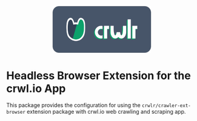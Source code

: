 <p align="center"><a href="https://www.crwlr.software" target="_blank"><img src="https://github.com/crwlrsoft/graphics/blob/eee6cf48ee491b538d11b9acd7ee71fbcdbe3a09/crwlr-logo.png" alt="crwlr.software logo" width="260"></a></p>

# Headless Browser Extension for the crwl.io App

This package provides the configuration for using the `crwlr/crawler-ext-browser` extension package with crwl.io web crawling and scraping app.
